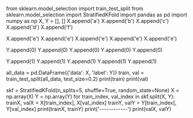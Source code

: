 from sklearn.model_selection import train_test_split
from sklearn.model_selection import StratifiedKFold
import pandas as pd
import numpy as np
X, Y = [], []
X.append('a')
X.append('b')
X.append('c')
X.append('d')
X.append('f')

X.append('e')
X.append('e')
X.append('e')
X.append('e')
X.append('e')

Y.append(0)
Y.append(0)
Y.append(0)
Y.append(0)
Y.append(0)

Y.append(1)
Y.append(1)
Y.append(1)
Y.append(1)
Y.append(1)

all_data = pd.DataFrame({'data': X, 'label': Y})
train, val = train_test_split(all_data, test_size=0.2)
print(train)
print(val)

skf = StratifiedKFold(n_splits=5, shuffle=True, random_state=None)
X = np.array(X)
Y = np.array(Y)
for train_index, val_index in skf.split(X, Y):
    trainX, valX = X[train_index], X[val_index]
    trainY, valY = Y[train_index], Y[val_index]
    print(trainX, trainY)
    print('------------')
    print(valX, valY)
    
